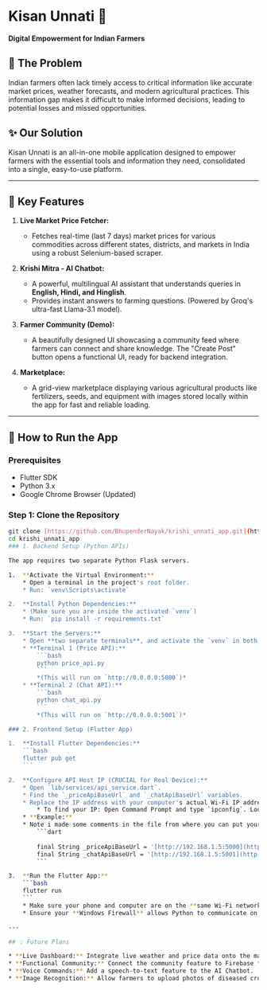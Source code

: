 # Kisan Unnati 🌾

**Digital Empowerment for Indian Farmers**

## 🎯 The Problem

Indian farmers often lack timely access to critical information like accurate market prices, weather forecasts, and modern agricultural practices. This information gap makes it difficult to make informed decisions, leading to potential losses and missed opportunities.

## ✨ Our Solution

Kisan Unnati is an all-in-one mobile application designed to empower farmers with the essential tools and information they need, consolidated into a single, easy-to-use platform.

---

## 🚀 Key Features

1.  **Live Market Price Fetcher:**
    * Fetches real-time (last 7 days) market prices for various commodities across different states, districts, and markets in India using a robust Selenium-based scraper.

2.  **Krishi Mitra - AI Chatbot:**
    * A powerful, multilingual AI assistant that understands queries in **English, Hindi, and Hinglish**.
    * Provides instant answers to farming questions. (Powered by Groq's ultra-fast Llama-3.1 model).

3.  **Farmer Community (Demo):**
    * A beautifully designed UI showcasing a community feed where farmers can connect and share knowledge. The "Create Post" button opens a functional UI, ready for backend integration.

4.  **Marketplace:**
    * A grid-view marketplace displaying various agricultural products like fertilizers, seeds, and equipment with images stored locally within the app for fast and reliable loading.

---

## 🔧 How to Run the App

### Prerequisites
* Flutter SDK
* Python 3.x
* Google Chrome Browser (Updated)
  
### Step 1: Clone the Repository

```bash
git clone [https://github.com/BhupenderNayak/krishi_unnati_app.git](https://github.com/BhupenderNayak/krishi_unnati_app.git)
cd krishi_unnati_app
### 1. Backend Setup (Python APIs)

The app requires two separate Python Flask servers.

1.  **Activate the Virtual Environment:**
    * Open a terminal in the project's root folder.
    * Run: `venv\Scripts\activate`

2.  **Install Python Dependencies:**
    * (Make sure you are inside the activated `venv`)
    * Run: `pip install -r requirements.txt`

3.  **Start the Servers:**
    * Open **two separate terminals**, and activate the `venv` in both.
    * **Terminal 1 (Price API):**
        ```bash
        python price_api.py
        ```
        *(This will run on `http://0.0.0.0:5000`)*
    * **Terminal 2 (Chat API):**
        ```bash
        python chat_api.py
        ```
        *(This will run on `http://0.0.0.0:5001`)*

### 2. Frontend Setup (Flutter App)

1.  **Install Flutter Dependencies:**
    ```bash
    flutter pub get
    ```

2.  **Configure API Host IP (CRUCIAL for Real Device):**
    * Open `lib/services/api_service.dart`.
    * Find the `_priceApiBaseUrl` and `_chatApiBaseUrl` variables.
    * Replace the IP address with your computer's actual Wi-Fi IP address.
        * To find your IP: Open Command Prompt and type `ipconfig`. Look for "IPv4 Address".
    * **Example:**
    * Note i made some comments in the file from where you can put your ip address
        ```dart
        
        final String _priceApiBaseUrl = '[http://192.168.1.5:5000](http://192.168.1.5:5000)'; // YOUR IP
        final String _chatApiBaseUrl = '[http://192.168.1.5:5001](http://192.168.1.5:5001)';   // YOUR IP
        ```

3.  **Run the Flutter App:**
    ```bash
    flutter run
    ```
    * Make sure your phone and computer are on the **same Wi-Fi network**.
    * Ensure your **Windows Firewall** allows Python to communicate on ports 5000 and 5001.

---

## 💡 Future Plans

* **Live Dashboard:** Integrate live weather and price data onto the main dashboard.
* **Functional Community:** Connect the community feature to Firebase for real-time posts and likes.
* **Voice Commands:** Add a speech-to-text feature to the AI Chatbot.
* **Image Recognition:** Allow farmers to upload photos of diseased crops to the chatbot for instant advice.
